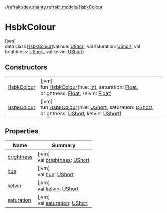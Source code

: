 //[refrakt](../../../index.md)/[dev.shanty.refrakt.models](../index.md)/[HsbkColour](index.md)

# HsbkColour

[jvm]\
data class [HsbkColour](index.md)(val hue: [UShort](https://kotlinlang.org/api/latest/jvm/stdlib/kotlin/-u-short/index.html), val saturation: [UShort](https://kotlinlang.org/api/latest/jvm/stdlib/kotlin/-u-short/index.html), val brightness: [UShort](https://kotlinlang.org/api/latest/jvm/stdlib/kotlin/-u-short/index.html), val kelvin: [UShort](https://kotlinlang.org/api/latest/jvm/stdlib/kotlin/-u-short/index.html))

## Constructors

| | |
|---|---|
| [HsbkColour](-hsbk-colour.md) | [jvm]<br>fun [HsbkColour](-hsbk-colour.md)(hue: [Int](https://kotlinlang.org/api/latest/jvm/stdlib/kotlin/-int/index.html), saturation: [Float](https://kotlinlang.org/api/latest/jvm/stdlib/kotlin/-float/index.html), brightness: [Float](https://kotlinlang.org/api/latest/jvm/stdlib/kotlin/-float/index.html), kelvin: [Float](https://kotlinlang.org/api/latest/jvm/stdlib/kotlin/-float/index.html)) |
| [HsbkColour](-hsbk-colour.md) | [jvm]<br>fun [HsbkColour](-hsbk-colour.md)(hue: [UShort](https://kotlinlang.org/api/latest/jvm/stdlib/kotlin/-u-short/index.html), saturation: [UShort](https://kotlinlang.org/api/latest/jvm/stdlib/kotlin/-u-short/index.html), brightness: [UShort](https://kotlinlang.org/api/latest/jvm/stdlib/kotlin/-u-short/index.html), kelvin: [UShort](https://kotlinlang.org/api/latest/jvm/stdlib/kotlin/-u-short/index.html)) |

## Properties

| Name | Summary |
|---|---|
| [brightness](brightness.md) | [jvm]<br>val [brightness](brightness.md): [UShort](https://kotlinlang.org/api/latest/jvm/stdlib/kotlin/-u-short/index.html) |
| [hue](hue.md) | [jvm]<br>val [hue](hue.md): [UShort](https://kotlinlang.org/api/latest/jvm/stdlib/kotlin/-u-short/index.html) |
| [kelvin](kelvin.md) | [jvm]<br>val [kelvin](kelvin.md): [UShort](https://kotlinlang.org/api/latest/jvm/stdlib/kotlin/-u-short/index.html) |
| [saturation](saturation.md) | [jvm]<br>val [saturation](saturation.md): [UShort](https://kotlinlang.org/api/latest/jvm/stdlib/kotlin/-u-short/index.html) |
